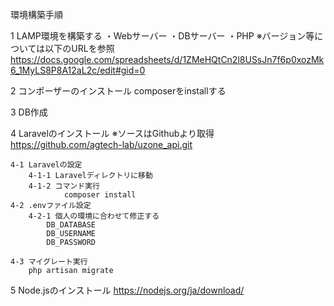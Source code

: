 環境構築手順

1 LAMP環境を構築する
    ・Webサーバー
    ・DBサーバー
    ・PHP
    ※バージョン等については以下のURLを参照
        https://docs.google.com/spreadsheets/d/1ZMeHQtCn2l8USsJn7f6p0xozMk6_1MyLS8P8A12aL2c/edit#gid=0

2 コンポーザーのインストール
    composerをinstallする

3 DB作成

4 Laravelのインストール
    ※ソースはGithubより取得
        https://github.com/agtech-lab/uzone_api.git

    4-1 Laravelの設定
        4-1-1 Laravelディレクトリに移動
        4-1-2 コマンド実行
                composer install
    4-2 .envファイル設定
        4-2-1 個人の環境に合わせて修正する
            DB_DATABASE
            DB_USERNAME
            DB_PASSWORD

    4-3 マイグレート実行
        php artisan migrate

5 Node.jsのインストール
    https://nodejs.org/ja/download/





